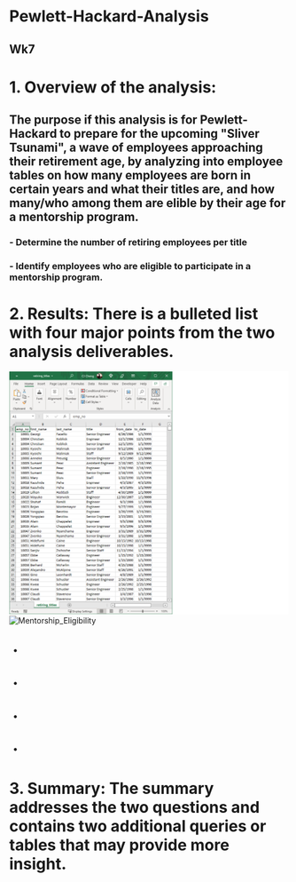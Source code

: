 # Pewlett-Hackard-Analysis
## Wk7
# 1. Overview of the analysis: 
## The purpose if this analysis is for Pewlett-Hackard to prepare for the upcoming "Sliver Tsunami", a wave of employees approaching their retirement age, by analyzing into employee tables on how many employees are born in certain years and what their titles are, and how many/who among them are elible by their age for a mentorship program.  
### - Determine the number of retiring employees per title
### - Identify employees who are eligible to participate in a mentorship program. 
# 2. Results: There is a bulleted list with four major points from the two analysis deliverables. 
![Retiring Titles](/Data/retiring_titles.png)
![Mentorship_Eligibility](/Data/mentorship_eligibility.png)

## ・
## ・
## ・
## ・
# 3. Summary: The summary addresses the two questions and contains two additional queries or tables that may provide more insight.
##
##
